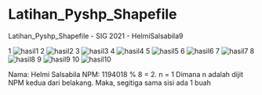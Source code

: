 # Latihan_Pyshp_Shapefile
Latihan_Pyshp_Shapefile - SIG 2021 - HelmiSalsabila9

1
![hasil1](https://user-images.githubusercontent.com/61817589/139829510-ea644cb0-6fbd-4722-9fc2-26d929b72947.png)
2
![hasil2](https://user-images.githubusercontent.com/61817589/139829525-b70d3b4a-9295-401c-83c6-6490a0f360e0.png)
3
![hasil3](https://user-images.githubusercontent.com/61817589/139829527-938e4a26-8ce4-4dd3-b7e2-134bb60cbc92.png)
4
![hasil4](https://user-images.githubusercontent.com/61817589/139829528-30553b95-306a-45a2-b376-e958a8d66de5.png)
5
![hasil5](https://user-images.githubusercontent.com/61817589/139829529-311d89f3-64b1-42b9-99e1-6beccdc1946f.png)
6
![hasil6](https://user-images.githubusercontent.com/61817589/139829531-4dbf0802-2db0-4c36-972b-761cc13e8d3e.png)
7
![hasil7](https://user-images.githubusercontent.com/61817589/139829533-2439db72-c715-4461-8e7e-6cdbe9d7fd68.png)
8
![hasil8](https://user-images.githubusercontent.com/61817589/139829535-3f8fcf8d-dc23-460b-9538-a18be4930be7.png)
9
![hasil9](https://user-images.githubusercontent.com/61817589/139829539-784284a3-f52a-4332-b0b2-09b589db3cab.png)
10
![hasil10](https://user-images.githubusercontent.com/61817589/139829541-03afef19-0592-4cc1-a88a-e5fc6e12ecf5.png)

Nama: Helmi Salsabila
NPM: 1194018 % 8 = 2. 
n = 1 
Dimana n adalah dijit NPM kedua dari belakang. 
Maka, segitiga sama sisi ada 1 buah
